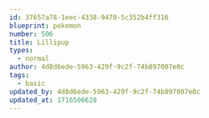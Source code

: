 ```yaml
---
id: 37657a78-1eec-4338-9470-5c352b4ff316
blueprint: pokemon
number: 506
title: Lillipup
types:
  - normal
author: 4d8d6ede-5963-429f-9c2f-74b897007e0c
tags:
  - basic
updated_by: 4d8d6ede-5963-429f-9c2f-74b897007e0c
updated_at: 1716506628
---
```

